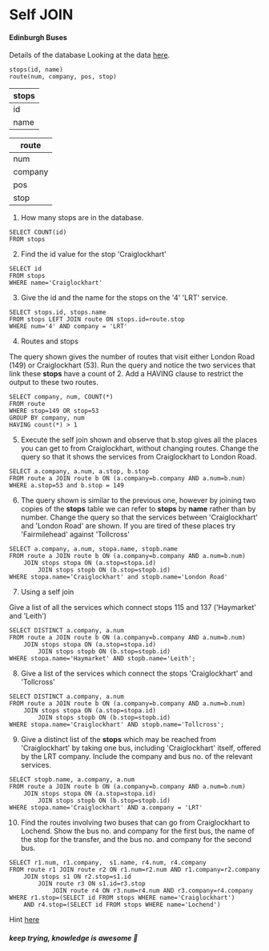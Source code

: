 # Self JOIN

#### Edinburgh Buses
Details of the database Looking at the data [here](https://sqlzoo.net/wiki/Edinburgh_Buses.).

```
stops(id, name)
route(num, company, pos, stop)
```

|stops|
|--|
|id|
|name|

|route|
|--|
|num|
|company|
|pos|
|stop|

1. How many stops are in the database.

```
SELECT COUNT(id) 
FROM stops
```

2. Find the id value for the stop 'Craiglockhart'

```
SELECT id 
FROM stops 
WHERE name='Craiglockhart'
```

3. Give the id and the name for the stops on the '4' 'LRT' service.

```
SELECT stops.id, stops.name 
FROM stops LEFT JOIN route ON stops.id=route.stop 
WHERE num='4' AND company = 'LRT'
```

4. Routes and stops

The query shown gives the number of routes that visit either London Road (149) or Craiglockhart (53). Run the query and notice the two services that link these **stops** have a count of 2. Add a HAVING clause to restrict the output to these two routes.

```
SELECT company, num, COUNT(*)
FROM route 
WHERE stop=149 OR stop=53
GROUP BY company, num
HAVING count(*) > 1
```

5. Execute the self join shown and observe that b.stop gives all the places you can get to from Craiglockhart, without changing routes. Change the query so that it shows the services from Craiglockhart to London Road.

```
SELECT a.company, a.num, a.stop, b.stop
FROM route a JOIN route b ON (a.company=b.company AND a.num=b.num)
WHERE a.stop=53 and b.stop = 149
```

6. The query shown is similar to the previous one, however by joining two copies of the **stops** table we can refer to **stops** by **name** rather than by number. Change the query so that the services between 'Craiglockhart' and 'London Road' are shown. If you are tired of these places try 'Fairmilehead' against 'Tollcross'

```
SELECT a.company, a.num, stopa.name, stopb.name
FROM route a JOIN route b ON (a.company=b.company AND a.num=b.num)
    JOIN stops stopa ON (a.stop=stopa.id)
        JOIN stops stopb ON (b.stop=stopb.id)
WHERE stopa.name='Craiglockhart' and stopb.name='London Road'
```

7. Using a self join

Give a list of all the services which connect stops 115 and 137 ('Haymarket' and 'Leith')

```
SELECT DISTINCT a.company, a.num 
FROM route a JOIN route b ON (a.company=b.company AND a.num=b.num)
    JOIN stops stopa ON (a.stop=stopa.id)
        JOIN stops stopb ON (b.stop=stopb.id)
WHERE stopa.name='Haymarket' AND stopb.name='Leith'; 
```

8. Give a list of the services which connect the stops 'Craiglockhart' and 'Tollcross'

```
SELECT DISTINCT a.company, a.num 
FROM route a JOIN route b ON (a.company=b.company AND a.num=b.num)
    JOIN stops stopa ON (a.stop=stopa.id)
        JOIN stops stopb ON (b.stop=stopb.id)
WHERE stopa.name='Craiglockhart' AND stopb.name='Tollcross';
```

9. Give a distinct list of the **stops** which may be reached from 'Craiglockhart' by taking one bus, including 'Craiglockhart' itself, offered by the LRT company. Include the company and bus no. of the relevant services.

```
SELECT stopb.name, a.company, a.num 
FROM route a JOIN route b ON (a.company=b.company AND a.num=b.num)
    JOIN stops stopa ON (a.stop=stopa.id)
        JOIN stops stopb ON (b.stop=stopb.id)
WHERE stopa.name='Craiglockhart' AND a.company = 'LRT'
```

10. Find the routes involving two buses that can go from Craiglockhart to Lochend.
Show the bus no. and company for the first bus, the name of the stop for the transfer,
and the bus no. and company for the second bus.

```
SELECT r1.num, r1.company,  s1.name, r4.num, r4.company
FROM route r1 JOIN route r2 ON r1.num=r2.num AND r1.company=r2.company
    JOIN stops s1 ON r2.stop=s1.id
        JOIN route r3 ON s1.id=r3.stop
            JOIN route r4 ON r3.num=r4.num AND r3.company=r4.company
WHERE r1.stop=(SELECT id FROM stops WHERE name='Craiglockhart')
    AND r4.stop=(SELECT id FROM stops WHERE name='Lochend')
```

Hint [here](https://hackernoon.com/learning-self-join-queries-with-sqlzoo-xc163ue7)

##### *keep trying, knowledge is awesome*  :facepunch: